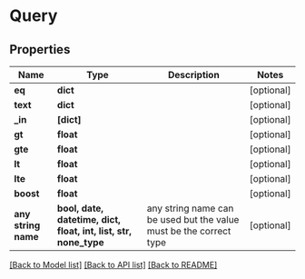 # Query


## Properties
Name | Type | Description | Notes
------------ | ------------- | ------------- | -------------
**eq** | **dict** |  | [optional] 
**text** | **dict** |  | [optional] 
**_in** | **[dict]** |  | [optional] 
**gt** | **float** |  | [optional] 
**gte** | **float** |  | [optional] 
**lt** | **float** |  | [optional] 
**lte** | **float** |  | [optional] 
**boost** | **float** |  | [optional] 
**any string name** | **bool, date, datetime, dict, float, int, list, str, none_type** | any string name can be used but the value must be the correct type | [optional]

[[Back to Model list]](../README.md#documentation-for-models) [[Back to API list]](../README.md#documentation-for-api-endpoints) [[Back to README]](../README.md)


